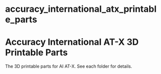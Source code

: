 # accuracy_international_atx_printable_parts

# Accuracy International AT-X 3D Printable Parts

The 3D printable parts for AI AT-X. See each folder for details.